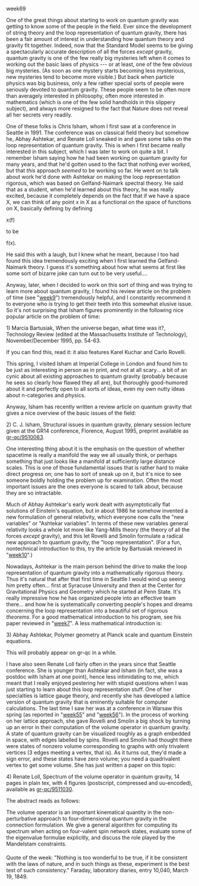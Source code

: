 week69

One of the great things about starting to work on quantum gravity was
getting to know some of the people in the field. Ever since the
development of string theory and the loop representation of quantum
gravity, there has been a fair amount of interest in understanding how
quantum theory and gravity fit together. Indeed, now that the Standard
Model seems to be giving a spectacularly accurate description of all the
forces *except* gravity, quantum gravity is one of the few really big
mysteries left when it comes to working out the basic laws of physics
\-\-- or at least, one of the few *obvious* big mysteries. (As soon as
one mystery starts becoming less mysterious, new mysteries tend to
become more visible.) But back when particle physics was big business,
only a few rather special sorts of people were seriously devoted to
quantum gravity. These people seem to be often more than averagely
interested in philosophy, often more interested in mathematics (which is
one of the few solid handholds in this slippery subject), and always
more resigned to the fact that Nature does not reveal all her secrets
very readily.

One of these folks is Chris Isham, whom I first saw at a conference in
Seattle in 1991. The conference was on classical field theory but
somehow he, Abhay Ashtekar, and Renate Loll sneaked in and gave some
talks on the loop representation of quantum gravity. This is when I
first became really interested in this subject, which I was later to
work on quite a bit. I remember Isham saying how he had been working on
quantum gravity for many years, and that he\'d gotten used to the fact
that nothing ever worked, but that *this* approach *seemed* to be
working so far. He went on to talk about work he\'d done with Ashtekar
on making the loop representation rigorous, which was based on
Gelfand-Naimark spectral theory. He said that as a student, when he\'d
learned about this theory, he was really excited, because it completely
depends on the fact that if we have a space X, we can think of any point
x in X as a functional on the space of functions on X, basically
defining by defining

x(f)

to be

f(x).

He said this with a laugh, but I knew what he meant, because I too had
found this idea tremendously exciting when I first learned the
Gelfand-Naimark theory. I guess it\'s something about how what seems at
first like some sort of bizarre joke can turn out to be very useful\....

Anyway, later, when I decided to work on this sort of thing and was
trying to learn more about quantum gravity, I found his review article
on the problem of time (see \"[week9](week9.html)\") tremendously
helpful, and I constantly recommend it to everyone who is trying to get
their teeth into this somewhat elusive issue. So it\'s not surprising
that Isham figures prominently in the following nice popular article on
the problem of time:

1\) Marcia Bartusiak, When the universe began, what time was it?,
Technology Review (edited at the Massachusetts Institute of Technology),
November/December 1995, pp. 54-63.

If you can find this, read it: it also features Karel Kuchar and Carlo
Rovelli.

This spring, I visited Isham at Imperial College in London and found him
to be just as interesting in person as in print, and not at all
scary\... a bit of an cynic about all existing approaches to quantum
gravity (probably because he sees so clearly how flawed they all are),
but thoroughly good-humored about it and perfectly open to all sorts of
ideas, even my own nutty ideas about n-categories and physics.

Anyway, Isham has recently written a review article on quantum gravity
that gives a nice overview of the basic issues of the field:

2\) C. J. Isham, Structural issues in quantum gravity, plenary session
lecture given at the GR14 conference, Florence, August 1995, preprint
available as [gr-qc/9510063](http://xxx.lanl.gov/abs/gr-qc/9510063).

One interesting thing about it is the emphasis on the question of
whether spacetime is really a manifold the way we all usually think, or
perhaps something that just looks like a manifold at sufficiently large
distance scales. This is one of those fundamental issues that is rather
hard to make direct progress on; one has to sort of sneak up on it, but
it\'s nice to see someone boldly holding the problem up for examination.
Often the most important issues are the ones everyone is scared to talk
about, because they are so intractable.

Much of Abhay Ashtekar\'s early work dealt with asymptotically flat
solutions of Einstein\'s equation, but in about 1986 he somehow invented
a new formulation of general relativity, which everyone now calls the
\"new variables\" or \"Ashtekar variables\". In terms of these new
variables general relativity looks a whole lot more like Yang-Mills
theory (the theory of all the forces *except* gravity), and this let
Rovelli and Smolin formulate a radical new approach to quantum gravity,
the \"loop representation\". (For a fun, nontechnical introduction to
this, try the article by Bartusiak reviewed in
\"[week10](week10.html)\".)

Nowadays, Ashtekar is the main person behind the drive to make the loop
representation of quantum gravity into a mathematically rigorous theory.
Thus it\'s natural that after that first time in Seattle I would wind up
seeing him pretty often\... first at Syracuse University and then at the
Center for Gravitational Physics and Geometry which he started at Penn
State. It\'s really impressive how he has organized people into an
effective team there\... and how he is systematically converting
people\'s hopes and dreams concerning the loop representation into a
beautiful set of rigorous *theorems*. For a good mathematical
introduction to his program, see his paper reviewed in
\"[week7](week7.html)\". A less mathematical introduction is:

3\) Abhay Ashtekar, Polymer geometry at Planck scale and quantum
Einstein equations.

This will probably appear on gr-qc in a while.

I have also seen Renate Loll fairly often in the years since that
Seattle conference. She is younger than Ashtekar and Isham (in fact, she
was a postdoc with Isham at one point), hence less intimidating to me,
which meant that I really enjoyed pestering her with stupid questions
when I was just starting to learn about this loop representation stuff.
One of her specialties is lattice gauge theory, and recently she has
developed a lattice version of quantum gravity that is eminently
suitable for computer calculations. The last time I saw her was at a
conference in Warsaw this spring (as reported in
\"[week55](week55.html)\" and \"[week56](week56.html)\"). In the process
of working on her lattice approach, she gave Rovelli and Smolin a big
shock by turning up an error in their computation of the volume operator
in quantum gravity. A state of quantum gravity can be visualized roughly
as a graph embedded in space, with edges labelled by spins. Rovelli and
Smolin had thought there were states of nonzero volume corresponding to
graphs with only trivalent vertices (3 edges meeting a vertex, that is).
As it turns out, they\'d made a sign error, and these states have zero
volume; you need a quadrivalent vertex to get some volume. She has just
written a paper on this topic:

4\) Renate Loll, Spectrum of the volume operator in quantum gravity, 14
pages in plain tex, with 4 figures (postscript, compressed and
uu-encoded), available as
[gr-qc/9511030](http://xxx.lanl.gov/abs/gr-qc/9511030).

The abstract reads as follows:

The volume operator is an important kinematical quantity in the
non-perturbative approach to four-dimensional quantum gravity in the
connection formulation. We give a general algorithm for computing its
spectrum when acting on four-valent spin network states, evaluate some
of the eigenvalue formulae explicitly, and discuss the role played by
the Mandelstam constraints.

#### 

Quote of the week: \"Nothing is too wonderful to be true, if it be
consistent with the laws of nature, and in such things as these,
experiment is the best test of such consistency.\" Faraday, laboratory
diaries, entry 10,040, March 19, 1849.
